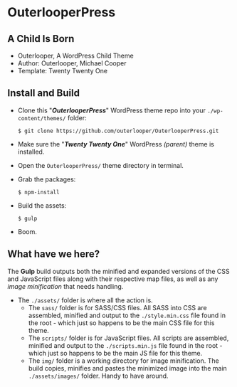 # OuterlooperPress

## A Child Is Born

- Outerlooper, A WordPress Child Theme
- Author: Outerlooper, Michael Cooper
- Template: Twenty Twenty One

## Install and Build

- Clone this "***OuterlooperPress***" WordPress theme repo into your `./wp-content/themes/` folder:

    `$ git clone https://github.com/outerlooper/OuterlooperPress.git`

- Make sure the "***Twenty Twenty One***" WordPress *(parent)* theme is installed.
- Open the `OuterlooperPress/` theme directory in terminal.
- Grab the packages:

    `$ npm-install`

- Build the assets:

    `$ gulp`

- Boom.

## What have we here?

The **Gulp** build outputs both the minified and expanded versions of the CSS and JavaScript files along with their respective map files, as well as any *image minification* that needs handling.

- The `./assets/` folder is where all the action is.
  - The `sass/` folder is for SASS/CSS files. All SASS into CSS are assembled, minified and output to the `./style.min.css` file found in the root - which just so happens to be the main CSS file for this theme.
  - The `scripts/` folder is for JavaScript files. All scripts are assembled, minified and output to the `./scripts.min.js` file found in the root - which just so happens to be the main JS file for this theme.
  - The `img/` folder is a working directory for image minification. The build copies, minifies and pastes the minimized image into the main `./assets/images/` folder. Handy to have around.

